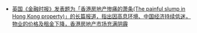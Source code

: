 - [英国《金融时报》发表题为「香港房地产惨痛的萧条(The painful slump in Hong Kong property)」的长篇报道，指出因高息环境、中国经济持续低迷，物业的价格及租金下降，香港房地产市场充满阴霾](https://www.uscardforum.com/t/topic/256923)
